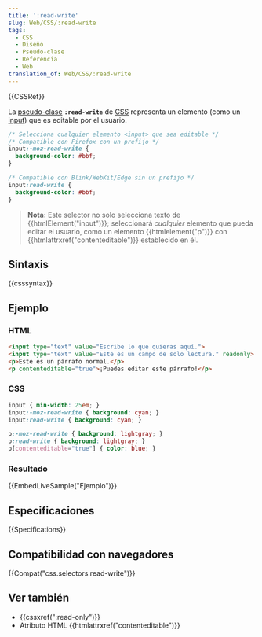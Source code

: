 ```yaml
---
title: ':read-write'
slug: Web/CSS/:read-write
tags:
  - CSS
  - Diseño
  - Pseudo-clase
  - Referencia
  - Web
translation_of: Web/CSS/:read-write
---
```


{{CSSRef}}

La [pseudo-clase](/es/docs/CSS/Pseudo-classes) **`:read-write`** de [CSS](/es/docs/Web/CSS) representa un elemento (como un [input](/es/docs/Web/HTML/Element/input)) que es editable por el usuario.

```css
/* Selecciona cualquier elemento <input> que sea editable */
/* Compatible con Firefox con un prefijo */
input:-moz-read-write {
  background-color: #bbf;
}

/* Compatible con Blink/WebKit/Edge sin un prefijo */
input:read-write {
  background-color: #bbf;
}
```

> **Nota:** Este selector no solo selecciona texto de {{htmlElement("input")}}; seleccionará _cualquier_ elemento que pueda editar el usuario, como un elemento {{htmlelement("p")}} con {{htmlattrxref("contenteditable")}} establecido en él.

## Sintaxis

{{csssyntax}}

## Ejemplo

### HTML

```html
<input type="text" value="Escribe lo que quieras aquí.">
<input type="text" value="Este es un campo de solo lectura." readonly>
<p>Este es un párrafo normal.</p>
<p contenteditable="true">¡Puedes editar este párrafo!</p>
```

### CSS

```css
input { min-width: 25em; }
input:-moz-read-write { background: cyan; }
input:read-write { background: cyan; }

p:-moz-read-write { background: lightgray; }
p:read-write { background: lightgray; }
p[contenteditable="true"] { color: blue; }
```

### Resultado

{{EmbedLiveSample("Ejemplo")}}

## Especificaciones

{{Specifications}}

## Compatibilidad con navegadores

{{Compat("css.selectors.read-write")}}

## Ver también

- {{cssxref(":read-only")}}
- Atributo HTML {{htmlattrxref("contenteditable")}}

